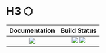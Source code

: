 # H3 ⬡

|  **Documentation**                        |  **Build Status**                                                |
|:-----------------------------------------:|:----------------------------------------------------------------:|
|  [![][docs-latest-img]][docs-latest-url]  |  [![][travis-img]][travis-url]  [![][codecov-img]][codecov-url]  |



[docs-latest-img]: https://img.shields.io/badge/docs-latest-blue.svg
[docs-latest-url]: https://wookay.github.io/docs/H3.jl/

[travis-img]: https://api.travis-ci.org/wookay/H3.jl.svg?branch=master
[travis-url]: https://travis-ci.org/wookay/H3.jl

[codecov-img]: https://codecov.io/gh/wookay/H3.jl/branch/master/graph/badge.svg
[codecov-url]: https://codecov.io/gh/wookay/H3.jl/branch/master
